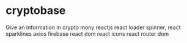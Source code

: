 # cryptobase
Give an information in crypto mony
reactjs 
react loader spinner, 
react sparklines 
axios
firebase
react dom
react icons
react router dom
